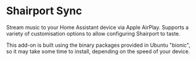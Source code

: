 # Shairport Sync

Stream music to your Home Assistant device
via Apple AirPlay. Supports a variety of
customisation options to allow configuring
Shairport to taste.

This add-on is built using the binary packages
provided in Ubuntu "bionic", so it may take
some time to install, depending on the speed
of your device.
